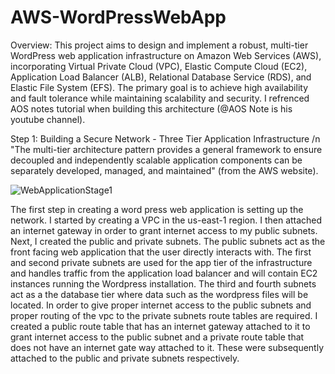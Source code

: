 # AWS-WordPressWebApp
Overview: This project aims to design and implement a robust, multi-tier WordPress web application infrastructure on Amazon Web Services (AWS), incorporating Virtual Private Cloud (VPC), Elastic Compute Cloud (EC2), Application Load Balancer (ALB), Relational Database Service (RDS), and Elastic File System (EFS). The primary goal is to achieve high availability and fault tolerance while maintaining scalability and security. I refrenced AOS notes tutorial when building this architecture (@AOS Note is his youtube channel). 

Step 1: Building a Secure Network - Three Tier Application Infrastructure /n
"The multi-tier architecture pattern provides a general framework to ensure decoupled and independently scalable application components can be separately developed, managed, and maintained" (from the AWS website). 

![WebApplicationStage1](https://github.com/sauravnakarmi/AWS-WordPressWebApp/assets/70821330/092605ba-29ba-4218-a83c-ee35cc594b05)

The first step in creating a word press web application is setting up the network. I started by creating a VPC in the us-east-1 region. I then attached an internet gateway in order to grant internet access to my public subnets. Next, I created the public and private subnets. The public subnets act as the front facing web application that the user directly interacts with. The first and second private subnets are used for the app tier of the infrastructure and handles traffic from the application load balancer and will contain EC2 instances running the Wordpress installation. The third and fourth subnets act as a the database tier where data such as the wordpress files will be located. In order to give proper internet access to the public subnets and proper routing of the vpc to the private subnets route tables are required. I created a public route table that has an internet gateway attached to it to grant internet access to the public subnet and a private route table that does not have an internet gate way attached to it. These were subsequently attached to the public and private subnets respectively. 
